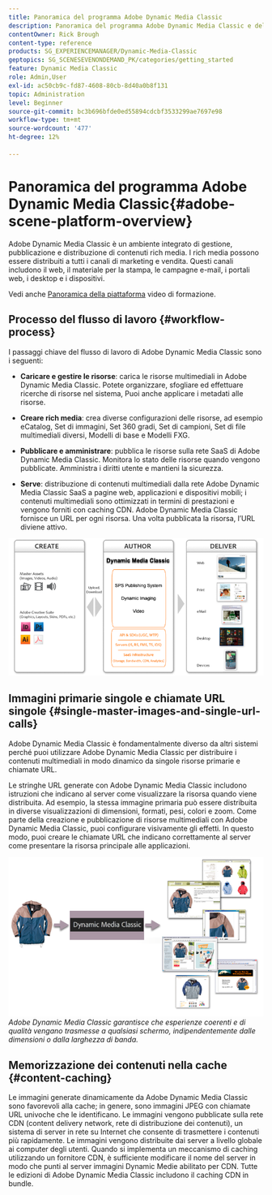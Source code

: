 ```yaml
---
title: Panoramica del programma Adobe Dynamic Media Classic
description: Panoramica del programma Adobe Dynamic Media Classic e dell'intero processo di workflow.
contentOwner: Rick Brough
content-type: reference
products: SG_EXPERIENCEMANAGER/Dynamic-Media-Classic
geptopics: SG_SCENESEVENONDEMAND_PK/categories/getting_started
feature: Dynamic Media Classic
role: Admin,User
exl-id: ac50cb9c-fd87-4608-80cb-8d40a0b8f131
topic: Administration
level: Beginner
source-git-commit: bc3b696bfde0ed55894cdcbf3533299ae7697e98
workflow-type: tm+mt
source-wordcount: '477'
ht-degree: 12%

---
```


# Panoramica del programma Adobe Dynamic Media Classic{#adobe-scene-platform-overview}

Adobe Dynamic Media Classic è un ambiente integrato di gestione, pubblicazione e distribuzione di contenuti rich media. I rich media possono essere distribuiti a tutti i canali di marketing e vendita. Questi canali includono il web, il materiale per la stampa, le campagne e-mail, i portali web, i desktop e i dispositivi.

Vedi anche [Panoramica della piattaforma](https://s7d5.scene7.com/s7viewers/html5/VideoViewer.html?videoserverurl=https://s7d5.scene7.com/is/content/&amp;emailurl=https://s7d5.scene7.com/s7/emailFriend&amp;serverUrl=https://s7d5.scene7.com/is/image/&amp;config=Scene7SharedAssets/Universal_HTML5_Video&amp;contenturl=https://s7d5.scene7.com/skins/&amp;asset=S7tutorials/572_Platform%20Overview_converted%20renamed_Getting%20Started-AVS) video di formazione.

## Processo del flusso di lavoro {#workflow-process}

I passaggi chiave del flusso di lavoro di Adobe Dynamic Media Classic sono i seguenti:

* **Caricare e gestire le risorse**: carica le risorse multimediali in Adobe Dynamic Media Classic. Potete organizzare, sfogliare ed effettuare ricerche di risorse nel sistema, Puoi anche applicare i metadati alle risorse.

* **Creare rich media**: crea diverse configurazioni delle risorse, ad esempio eCatalog, Set di immagini, Set 360 gradi, Set di campioni, Set di file multimediali diversi, Modelli di base e Modelli FXG.

* **Pubblicare e amministrare**: pubblica le risorse sulla rete SaaS di Adobe Dynamic Media Classic. Monitora lo stato delle risorse quando vengono pubblicate. Amministra i diritti utente e mantieni la sicurezza.

* **Serve**: distribuzione di contenuti multimediali dalla rete Adobe Dynamic Media Classic SaaS a pagine web, applicazioni e dispositivi mobili; i contenuti multimediali sono ottimizzati in termini di prestazioni e vengono forniti con caching CDN. Adobe Dynamic Media Classic fornisce un URL per ogni risorsa. Una volta pubblicata la risorsa, l’URL diviene attivo.

![Il processo del flusso di lavoro di Adobe Dynamic Media Classic](/help/using/assets/gs_workflow.png)

## Immagini primarie singole e chiamate URL singole {#single-master-images-and-single-url-calls}

Adobe Dynamic Media Classic è fondamentalmente diverso da altri sistemi perché puoi utilizzare Adobe Dynamic Media Classic per distribuire i contenuti multimediali in modo dinamico da singole risorse primarie e chiamate URL.

Le stringhe URL generate con Adobe Dynamic Media Classic includono istruzioni che indicano al server come visualizzare la risorsa quando viene distribuita. Ad esempio, la stessa immagine primaria può essere distribuita in diverse visualizzazioni di dimensioni, formati, pesi, colori e zoom. Come parte della creazione e pubblicazione di risorse multimediali con Adobe Dynamic Media Classic, puoi configurare visivamente gli effetti. In questo modo, puoi creare le chiamate URL che indicano correttamente al server come presentare la risorsa principale alle applicazioni.

![Adobe Dynamic Media Classic è in grado di fornire la stessa immagine primaria a supporti diversi in formati e dimensioni diversi.](/help/using/assets/gs_dynamic_publishing.png)
*Adobe Dynamic Media Classic garantisce che esperienze coerenti e di qualità vengano trasmesse a qualsiasi schermo, indipendentemente dalle dimensioni o dalla larghezza di banda.*

## Memorizzazione dei contenuti nella cache {#content-caching}

Le immagini generate dinamicamente da Adobe Dynamic Media Classic sono favorevoli alla cache; in genere, sono immagini JPEG con chiamate URL univoche che le identificano. Le immagini vengono pubblicate sulla rete CDN (content delivery network, rete di distribuzione dei contenuti), un sistema di server in rete su Internet che consente di trasmettere i contenuti più rapidamente. Le immagini vengono distribuite dai server a livello globale ai computer degli utenti. Quando si implementa un meccanismo di caching utilizzando un fornitore CDN, è sufficiente modificare il nome del server in modo che punti al server immagini Dynamic Medie abilitato per CDN. Tutte le edizioni di Adobe Dynamic Media Classic includono il caching CDN in bundle.
